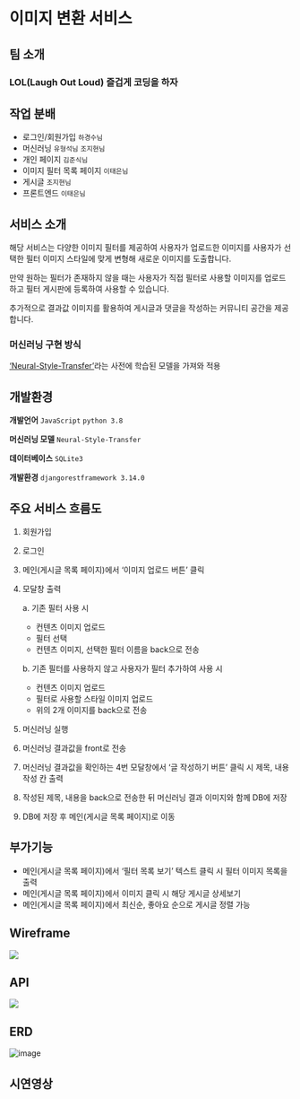 # 이미지 변환 서비스

## 팀 소개

### LOL(Laugh Out Loud) 즐겁게 코딩을 하자

## 작업 분배

- 로그인/회원가입 `하경수님`
- 머신러닝 `유형석님` `조지현님`
- 개인 페이지 `김준식님`
- 이미지 필터 목록 페이지 `이태은님`
- 게시글 `조지현님`
- 프론트엔드 `이태은님`

## 서비스 소개

해당 서비스는 다양한 이미지 필터를 제공하여
사용자가 업로드한 이미지를 사용자가 선택한 필터 이미지 스타일에 맞게 변형해
새로운 이미지를 도출합니다.

만약 원하는 필터가 존재하지 않을 때는 사용자가 직접 필터로 사용할 이미지를 업로드하고
필터 게시판에 등록하여 사용할 수 있습니다.

추가적으로 결과값 이미지를 활용하여 게시글과 댓글을 작성하는 커뮤니티 공간을 제공합니다.

### 머신러닝 구현 방식

[‘Neural-Style-Transfer’](https://github.com/deepeshdm/Neural-Style-Transfer)라는 사전에 학습된 모델을 가져와 적용

## 개발환경

**개발언어** `JavaScript` `python 3.8`

**머신러닝 모델** `Neural-Style-Transfer`

**데이터베이스** `SQLite3`

**개발환경** `djangorestframework 3.14.0`

## 주요 서비스 흐름도

1. 회원가입
2. 로그인
3. 메인(게시글 목록 페이지)에서 ‘이미지 업로드 버튼’ 클릭
4. 모달창 출력
    
    a. 기존 필터 사용 시
    
    - 컨텐츠 이미지 업로드
    - 필터 선택
    - 컨텐츠 이미지, 선택한 필터 이름을 back으로 전송
    
    b. 기존 필터를 사용하지 않고 사용자가 필터 추가하여 사용 시
    
    - 컨텐츠 이미지 업로드
    - 필터로 사용할 스타일 이미지 업로드
    - 위의 2개 이미지를 back으로 전송
5. 머신러닝 실행
6. 머신러닝 결과값을 front로 전송
7. 머신러닝 결과값을 확인하는 4번 모달창에서 ‘글 작성하기 버튼’ 클릭 시 제목, 내용 작성 칸 출력
8. 작성된 제목, 내용을 back으로 전송한 뒤 머신러닝 결과 이미지와 함께 DB에 저장
9. DB에 저장 후 메인(게시글 목록 페이지)로 이동

## 부가기능

- 메인(게시글 목록 페이지)에서 ‘필터 목록 보기’ 텍스트 클릭 시 필터 이미지 목록을 출력
- 메인(게시글 목록 페이지)에서 이미지 클릭 시 해당 게시글 상세보기
- 메인(게시글 목록 페이지)에서 최신순, 좋아요 순으로 게시글 정렬 가능
## Wireframe
![](https://s3.us-west-2.amazonaws.com/secure.notion-static.com/a92d2388-2bfe-4d86-bbfe-d7dc6e945eeb/Untitled.png?X-Amz-Algorithm=AWS4-HMAC-SHA256&X-Amz-Content-Sha256=UNSIGNED-PAYLOAD&X-Amz-Credential=AKIAT73L2G45EIPT3X45%2F20221127%2Fus-west-2%2Fs3%2Faws4_request&X-Amz-Date=20221127T134959Z&X-Amz-Expires=86400&X-Amz-Signature=ed6970d380e943125f23b8a787efc6eafce50952d4cde1cd0b6cfbc38711798c&X-Amz-SignedHeaders=host&response-content-disposition=filename%3D%22Untitled.png%22&x-id=GetObject)


    
## API
![](https://s3.us-west-2.amazonaws.com/secure.notion-static.com/fb437c1c-1560-4187-89ed-a77f0d291fb5/www.notion.so_b80d36a514ff4702ace51b43ce0903ca_v6672750d03804c9fb3dc825ee595a700_%EB%B3%B5%EC%82%AC.png?X-Amz-Algorithm=AWS4-HMAC-SHA256&X-Amz-Content-Sha256=UNSIGNED-PAYLOAD&X-Amz-Credential=AKIAT73L2G45EIPT3X45%2F20221127%2Fus-west-2%2Fs3%2Faws4_request&X-Amz-Date=20221127T140736Z&X-Amz-Expires=86400&X-Amz-Signature=80649a9848a3a088ec1b4235d6fc6c5e60b423aa5eeb4722a44977d3fafc74ed&X-Amz-SignedHeaders=host&response-content-disposition=filename%3D%22www.notion.so_b80d36a514ff4702ace51b43ce0903ca_v%253D6672750d03804c9fb3dc825ee595a700%2520%25EB%25B3%25B5%25EC%2582%25AC.png%22&x-id=GetObject)


## ERD
![image](https://s3.us-west-2.amazonaws.com/secure.notion-static.com/42ef692a-3d31-40f2-9d6d-7be466102398/A6.LOL___%EC%9C%A0%ED%99%94%ED%94%84%EB%A1%9C%EC%A0%9D%ED%8A%B8.png?X-Amz-Algorithm=AWS4-HMAC-SHA256&X-Amz-Content-Sha256=UNSIGNED-PAYLOAD&X-Amz-Credential=AKIAT73L2G45EIPT3X45%2F20221127%2Fus-west-2%2Fs3%2Faws4_request&X-Amz-Date=20221127T134640Z&X-Amz-Expires=86400&X-Amz-Signature=df4098ff11590ef19c63758a131411c99ed5ba2064fa91396d41eb1702d086cc&X-Amz-SignedHeaders=host&response-content-disposition=filename%3D%22A6.LOL%2520_%2520%25EC%259C%25A0%25ED%2599%2594%25ED%2594%2584%25EB%25A1%259C%25EC%25A0%259D%25ED%258A%25B8.png%22&x-id=GetObject)
    


    
    
## 시연영상



